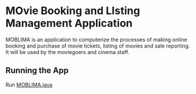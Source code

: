 # MOvie Booking and LIsting Management Application
MOBLIMA is an application to computerize the processes of making online booking and purchase of movie tickets, listing of movies and sale reporting. It will be used by the moviegoers and cinema staff.

## Running the App
Run [MOBLIMA.java](src/main/MOBLIMA.java)
